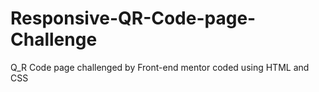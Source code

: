 # Responsive-QR-Code-page-Challenge
Q_R Code page challenged by Front-end mentor coded using HTML and CSS
